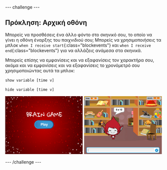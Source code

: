 \--- challenge \---

## Πρόκληση: Αρχική οθόνη

Μπορείς να προσθέσεις ένα άλλο φόντο στο σκηνικό σου, το οποίο να γίνει η οθόνη έναρξης του παιχνιδιού σου; Μπορείς να χρησιμοποιήσεις τα μπλοκ `when I receive start`{:class="blockevents"} και `when I receive end`{:class="blockevents"} για να αλλάζεις ανάμεσα στα σκηνικά.

Μπορείς επίσης να εμφανίσεις και να εξαφανίσεις τον χαρακτήρα σου, ακόμα και να εμφανίσεις και να εξαφανίσεις το χρονόμετρό σου χρησιμοποιώντας αυτά τα μπλοκ:

```blocks
show variable [time v]
```

```blocks
hide variable [time v]
```

![screenshot](images/brain-startscreen.png)

\--- /challenge \---